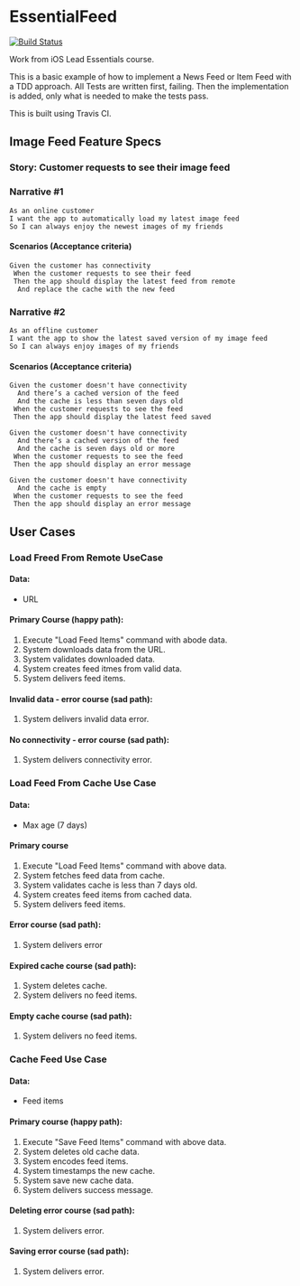 # EssentialFeed

[![Build Status](https://app.travis-ci.com/Christophorus3/EssentialFeed.svg?branch=master)](https://app.travis-ci.com/Christophorus3/EssentialFeed)

Work from iOS Lead Essentials course.

This is a basic example of how to implement a News Feed or Item Feed with a TDD approach. All Tests are written first, failing. Then the implementation is added, only what is needed to make the tests pass.

This is built using Travis CI.


## Image Feed Feature Specs

### Story: Customer requests to see their image feed

### Narrative #1

```
As an online customer
I want the app to automatically load my latest image feed
So I can always enjoy the newest images of my friends
```

#### Scenarios (Acceptance criteria)

```
Given the customer has connectivity
 When the customer requests to see their feed
 Then the app should display the latest feed from remote
  And replace the cache with the new feed
```

### Narrative #2

```
As an offline customer
I want the app to show the latest saved version of my image feed
So I can always enjoy images of my friends
```

#### Scenarios (Acceptance criteria)

```
Given the customer doesn't have connectivity
  And there’s a cached version of the feed
  And the cache is less than seven days old
 When the customer requests to see the feed
 Then the app should display the latest feed saved

Given the customer doesn't have connectivity
  And there’s a cached version of the feed
  And the cache is seven days old or more
 When the customer requests to see the feed
 Then the app should display an error message

Given the customer doesn't have connectivity
  And the cache is empty
 When the customer requests to see the feed
 Then the app should display an error message
```

## User Cases

### Load Freed From Remote UseCase

#### Data:
- URL

#### Primary Course (happy path):
1. Execute "Load Feed Items" command with abode data.
2. System downloads data from the URL.
3. System validates downloaded data.
4. System creates feed itmes from valid data.
5. System delivers feed items.

#### Invalid data - error course (sad path):
1. System delivers invalid data error.

#### No connectivity - error course (sad path):
1. System delivers connectivity error.

### Load Feed From Cache Use Case

#### Data:
- Max age (7 days)

#### Primary course
1. Execute "Load Feed Items" command with above data.
2. System fetches feed data from cache.
3. System validates cache is less than 7 days old.
4. System creates feed items from cached data.
5. System delivers feed items.

#### Error course (sad path):
1. System delivers error

#### Expired cache course (sad path):
1. System deletes cache.
2. System delivers no feed items.

#### Empty cache course (sad path):
1. System delivers no feed items.


### Cache Feed Use Case

#### Data:
- Feed items

#### Primary course (happy path):
1. Execute "Save Feed Items" command with above data.
2. System deletes old cache data.
3. System encodes feed items.
4. System timestamps the new cache.
5. System save new cache data.
6. System delivers success message.

#### Deleting error course (sad path):
1. System delivers error.

#### Saving error course (sad path):
1. System delivers error.


